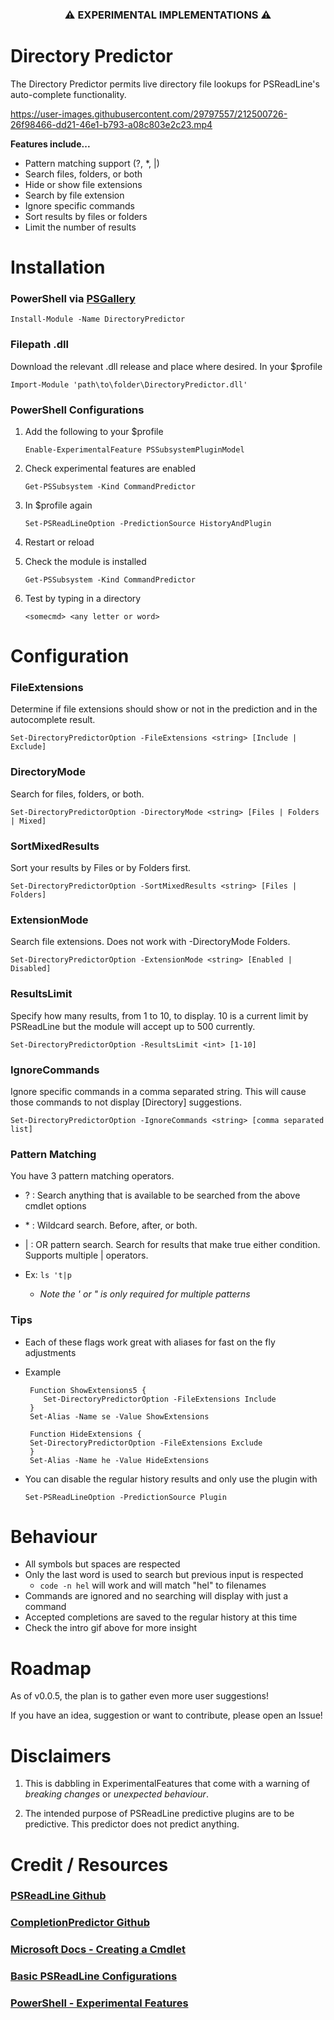 ### <p align="center">⚠️ EXPERIMENTAL IMPLEMENTATIONS ⚠️</p>

# Directory Predictor

The Directory Predictor permits live directory file lookups for PSReadLine's auto-complete functionality. 

https://user-images.githubusercontent.com/29797557/212500726-26f98466-dd21-46e1-b793-a08c803e2c23.mp4


**Features include...**
- Pattern matching support (?, \*, |)
- Search files, folders, or both
- Hide or show file extensions
- Search by file extension
- Ignore specific commands
- Sort results by files or folders
- Limit the number of results

# Installation

### PowerShell via [PSGallery](https://www.powershellgallery.com/packages/DirectoryPredictor/)

```Install-Module -Name DirectoryPredictor```

### Filepath .dll

Download the relevant .dll release and place where desired. In your $profile

```Import-Module 'path\to\folder\DirectoryPredictor.dll'```

### PowerShell Configurations

1. Add the following to your $profile

   ```Enable-ExperimentalFeature PSSubsystemPluginModel```

2. Check experimental features are enabled
   
   ```Get-PSSubsystem -Kind CommandPredictor```

3. In $profile again
   
   ```Set-PSReadLineOption -PredictionSource HistoryAndPlugin```


4. Restart or reload

5. Check the module is installed
   
   ```Get-PSSubsystem -Kind CommandPredictor```

6. Test by typing in a directory
   
   ```<somecmd> <any letter or word>```

# Configuration

### FileExtensions
Determine if file extensions should show or not in the prediction and in the autocomplete result.
  
```Set-DirectoryPredictorOption -FileExtensions <string> [Include | Exclude]```

### DirectoryMode
Search for files, folders, or both.
  
```Set-DirectoryPredictorOption -DirectoryMode <string> [Files | Folders | Mixed]```

### SortMixedResults
Sort your results by Files or by Folders first.
  
```Set-DirectoryPredictorOption -SortMixedResults <string> [Files | Folders]```

### ExtensionMode
Search file extensions. Does not work with -DirectoryMode Folders.
  
```Set-DirectoryPredictorOption -ExtensionMode <string> [Enabled | Disabled]```

### ResultsLimit
Specify how many results, from 1 to 10, to display. 10 is a current limit by PSReadLine but the module will accept up to 500 currently.

```Set-DirectoryPredictorOption -ResultsLimit <int> [1-10]```

### IgnoreCommands
Ignore specific commands in a comma separated string. This will cause those commands to not display [Directory] suggestions.

```Set-DirectoryPredictorOption -IgnoreCommands <string> [comma separated list]```

### Pattern Matching
You have 3 pattern matching operators.

- ? : Search anything that is available to be searched from the above cmdlet options
- \* : Wildcard search. Before, after, or both.
- | : OR pattern search. Search for results that make true either condition. Supports multiple | operators.

- Ex:
```ls 't|p```
  - *Note the ' or " is only required for multiple patterns*

### Tips
* Each of these flags work great with aliases for fast on the fly adjustments
* Example
  ```
   Function ShowExtensions5 {
      Set-DirectoryPredictorOption -FileExtensions Include
   }
   Set-Alias -Name se -Value ShowExtensions

   Function HideExtensions {
   Set-DirectoryPredictorOption -FileExtensions Exclude
   }
   Set-Alias -Name he -Value HideExtensions
   ```

* You can disable the regular history results and only use the plugin with
  
  ```Set-PSReadLineOption -PredictionSource Plugin```

# Behaviour

- All symbols but spaces are respected
- Only the last word is used to search but previous input is respected
  - ```code -n hel``` will work and will match "hel" to filenames
- Commands are ignored and no searching will display with just a command
- Accepted completions are saved to the regular history at this time
- Check the intro gif above for more insight

# Roadmap

As of v0.0.5, the plan is to gather even more user suggestions!

If you have an idea, suggestion or want to contribute, please open an Issue!

# Disclaimers

1. This is dabbling in ExperimentalFeatures that come with a warning of *breaking changes* or *unexpected behaviour*.

2. The intended purpose of PSReadLine predictive plugins are to be predictive. This predictor does not predict anything.

# Credit / Resources
### [PSReadLine Github](https://github.com/PowerShell/PSReadLine)

### [CompletionPredictor Github](https://github.com/PowerShell/CompletionPredictor)

### [Microsoft Docs - Creating a Cmdlet](https://learn.microsoft.com/en-us/powershell/scripting/developer/cmdlet/creating-a-cmdlet-to-access-a-data-store?view=powershell-7.3)

### [Basic PSReadLine Configurations](https://jdhitsolutions.com/blog/powershell/8969/powershell-predicting-with-style/)

### [PowerShell - Experimental Features](https://learn.microsoft.com/en-us/powershell/scripting/learn/experimental-features?view=powershell-7.3)
